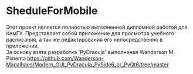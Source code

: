 # SheduleForMobile
Этот проект является полностью выполненной дипломной работой для КемГУ. Представляет собой приложение для просмотра учебного расписания, а так же редактирования его непосредственно в приложении.</br>
За основу взята разработка 'PyDracula' выполненая Wanderson M. Pimenta https://github.com/Wanderson-Magalhaes/Modern_GUI_PyDracula_PySide6_or_PyQt6/tree/master
